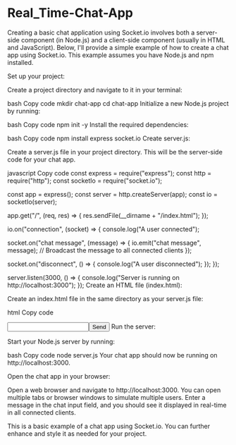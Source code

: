 # Real_Time-Chat-App

Creating a basic chat application using Socket.io involves both a server-side component (in Node.js) and a client-side component (usually in HTML and JavaScript). Below, I'll provide a simple example of how to create a chat app using Socket.io. This example assumes you have Node.js and npm installed.

Set up your project:

Create a project directory and navigate to it in your terminal:

bash
Copy code
mkdir chat-app
cd chat-app
Initialize a new Node.js project by running:

bash
Copy code
npm init -y
Install the required dependencies:

bash
Copy code
npm install express socket.io
Create server.js:

Create a server.js file in your project directory. This will be the server-side code for your chat app.

javascript
Copy code
const express = require("express");
const http = require("http");
const socketIo = require("socket.io");

const app = express();
const server = http.createServer(app);
const io = socketIo(server);

app.get("/", (req, res) => {
  res.sendFile(__dirname + "/index.html");
});

io.on("connection", (socket) => {
  console.log("A user connected");

  socket.on("chat message", (message) => {
    io.emit("chat message", message); // Broadcast the message to all connected clients
  });

  socket.on("disconnect", () => {
    console.log("A user disconnected");
  });
});

server.listen(3000, () => {
  console.log("Server is running on http://localhost:3000");
});
Create an HTML file (index.html):

Create an index.html file in the same directory as your server.js file:

html
Copy code
<!DOCTYPE html>
<html>
<head>
  <title>Socket.io Chat App</title>
</head>
<body>
  <ul id="messages"></ul>
  <input id="messageInput" autocomplete="off" /><button>Send</button>

  <script src="/socket.io/socket.io.js"></script>
  <script src="https://code.jquery.com/jquery-3.6.0.min.js"></script>
  <script>
    const socket = io();

    $("form").submit(() => {
      socket.emit("chat message", $("#messageInput").val());
      $("#messageInput").val("");
      return false;
    });

    socket.on("chat message", (message) => {
      $("#messages").append($("<li>").text(message));
    });
  </script>
</body>
</html>
Run the server:

Start your Node.js server by running:

bash
Copy code
node server.js
Your chat app should now be running on http://localhost:3000.

Open the chat app in your browser:

Open a web browser and navigate to http://localhost:3000. You can open multiple tabs or browser windows to simulate multiple users. Enter a message in the chat input field, and you should see it displayed in real-time in all connected clients.

This is a basic example of a chat app using Socket.io. You can further enhance and style it as needed for your project.
